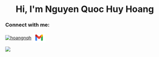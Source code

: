 <h1 align="center">Hi, I'm Nguyen Quoc Huy Hoang </h1>

<h3 align="left">Connect with me:</h3>
<p align="left">

<a href="https://www.facebook.com/nguyenquochuyhoang" target="_blank"><img align="center" src="https://raw.githubusercontent.com/rahuldkjain/github-profile-readme-generator/master/src/images/icons/Social/facebook.svg" alt="hoangnqh" height="30" width="40" /></a>
<a href="mailto:nqhhoang2002@gmail.com" target="_blank"><img align="center" src="https://raw.githubusercontent.com/hoangnqh/hoangnqh/main/img/gmail.png" alt="hoangnqh" height="30" width="40" /></a>


<img src="https://github-readme-stats.vercel.app/api/top-langs?username=hoangnqh&hide=Jupyter%20Notebook&layout=compact"/>
